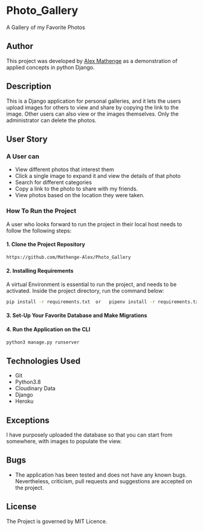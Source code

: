 # Photo_Gallery

A Gallery of my Favorite Photos

## Author

This project was developed by [Alex Mathenge](https://github.com/Mathenge-Alex) as a demonstration of applied concepts in python Django.

## Description

This is a Django application for personal galleries, and it lets the users upload images for others to view and share by copying the link to the image. Other users can also view or the images themselves. Only the administrator can delete the photos.

## User Story

### A User can

- View different photos that interest them
- Click a single image to expand it and view the details of that photo
- Search for different categories
- Copy a link to the photo to share with my friends.
- View photos based on the location they were taken.

### How To Run the Project

  A user who looks forward to run the project in their local host needs to follow the following steps:

#### 1. Clone the Project Repository

 ```bash
https://github.com/Mathenge-Alex/Photo_Gallery
```

#### 2. Installing Requirements

A virtual Environment is essential to run the project, and needs to be activated.
Inside the project directory, run the command below:

 ```bash
pip install -r requirements.txt  or   pipenv install -r requirements.txt
```

#### 3. Set-Up Your Favorite Database and Make Migrations

#### 4. Run the Application on the CLI

 ```bash
 python3 manage.py runserver
```

## Technologies Used

- Git
- Python3.8
- Cloudinary Data
- Django
- Heroku

## Exceptions

I have purposely uploaded the database so that you can start from somewhere, with images to populate the view.

## Bugs

- The application has been tested and does not have any known bugs. Nevertheless, criticism, pull requests and suggestions are accepted on the project.

## License

The Project is governed by MIT Licence.
